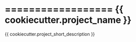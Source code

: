==================
{{ cookiecutter.project_name }}
==================

{{ cookiecutter.project_short_description }}


